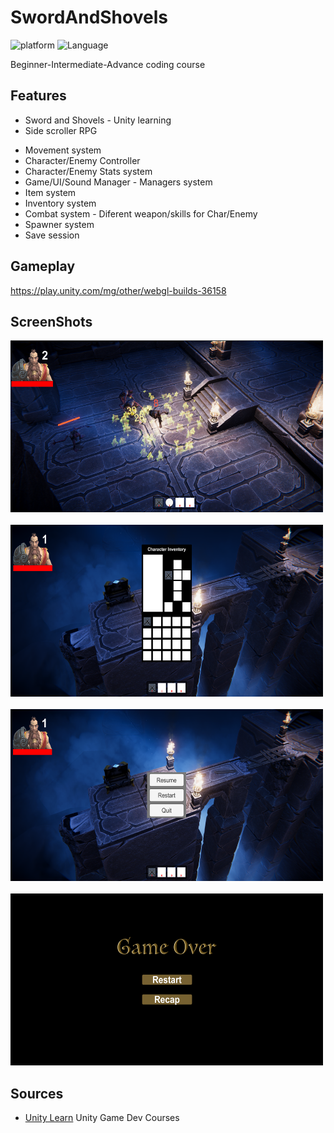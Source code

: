 # SwordAndShovels

![platform](https://img.shields.io/badge/Platform-Unity-yellow.svg)
![Language](https://img.shields.io/badge/Language-C%23-orange.svg)

Beginner-Intermediate-Advance coding course

## Features
  
* Sword and Shovels - Unity learning
* Side scroller RPG
 - Movement system
 - Character/Enemy Controller
 - Character/Enemy Stats system
 - Game/UI/Sound Manager - Managers system
 - Item system
 - Inventory system
 - Combat system - Diferent weapon/skills for Char/Enemy
 - Spawner system
 - Save session

## Gameplay
https://play.unity.com/mg/other/webgl-builds-36158

## ScreenShots
<img src="Images/p1.png" height='275x' width='500x'/>&nbsp;&nbsp;&nbsp;<img src="Images/p2.png" height='275x' width='500x'/>&nbsp;&nbsp;&nbsp;<img src="Images/p3.png" height='275x' width='500x'/>&nbsp;&nbsp;&nbsp;<img src="Images/p4.png" height='275x' width='500x'/>

## Sources

* <a href="https://learn.unity.com/">Unity Learn</a> Unity Game Dev Courses

